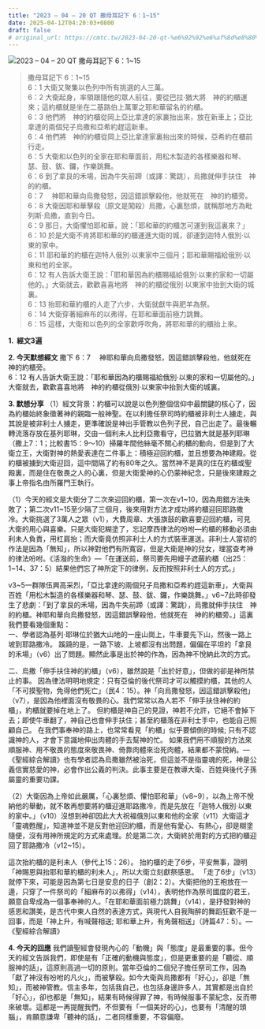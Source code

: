 ```yaml
---
title: "2023 – 04 – 20 QT 撒母耳記下 6：1~15"
date: 2025-04-12T04:20:03+0800
draft: false
# original_url: https://cmtc.tw/2023-04-20-qt-%e6%92%92%e6%af%8d%e8%80%b3%e8%a8%98%e4%b8%8b-6%ef%bc%9a115
---
```


![2023 – 04 – 20 QT 撒母耳記下 6：1\~15](/images/qt.jpg  "2023 – 04 – 20 QT 撒母耳記下 6：1\~15")

> 撒母耳記下 6：1\~15  
> 6：1 大衛又聚集以色列中所有挑選的人三萬。  
> 6：2 大衛起身，率領跟隨他的眾人前往，要從巴拉‧猶大將　神的約櫃運來；這約櫃就是坐在二基路伯上萬軍之耶和華留名的約櫃。  
> 6：3 他們將　神的約櫃從岡上亞比拿達的家裏抬出來，放在新車上；亞比拿達的兩個兒子烏撒和亞希約趕這新車。  
> 6：4 他們將　神的約櫃從岡上亞比拿達家裏抬出來的時候，亞希約在櫃前行走。  
> 6：5 大衛和以色列的全家在耶和華面前，用松木製造的各樣樂器和琴、瑟、鼓、鈸、鑼，作樂跳舞。  
> 6：6 到了拿艮的禾場，因為牛失前蹄（或譯：驚跳），烏撒就伸手扶住　神的約櫃。  
> 6：7 　神耶和華向烏撒發怒，因這錯誤擊殺他，他就死在　神的約櫃旁。  
> 6：8 大衛因耶和華擊殺（原文是闖殺）烏撒，心裏愁煩，就稱那地方為毗列斯‧烏撒，直到今日。  
> 6：9 那日，大衛懼怕耶和華，說：「耶和華的約櫃怎可運到我這裏來？」  
> 6：10 於是大衛不肯將耶和華的約櫃運進大衛的城，卻運到迦特人俄別‧以東的家中。  
> 6：11 耶和華的約櫃在迦特人俄別‧以東家中三個月；耶和華賜福給俄別‧以東和他的全家。  
> 6：12 有人告訴大衛王說：「耶和華因為約櫃賜福給俄別‧以東的家和一切屬他的。」大衛就去，歡歡喜喜地將　神的約櫃從俄別‧以東家中抬到大衛的城裏。  
> 6：13 抬耶和華約櫃的人走了六步，大衛就獻牛與肥羊為祭。  
> 6：14 大衛穿著細麻布的以弗得，在耶和華面前極力跳舞。  
> 6：15 這樣，大衛和以色列的全家歡呼吹角，將耶和華的約櫃抬上來。

**1.  經文3遍**

**2. 今天默想經文**
撒下 6：7 　神耶和華向烏撒發怒，因這錯誤擊殺他，他就死在　神的約櫃旁。  
6：12 有人告訴大衛王說：「耶和華因為約櫃賜福給俄別‧以東的家和一切屬他的。」大衛就去，歡歡喜喜地將　神的約櫃從俄別‧以東家中抬到大衛的城裏。

**3. 默想分享**
（1）經文背景：約櫃可以說是以色列整個信仰中最關鍵的核心了，因為約櫃始終象徵著神的親臨一般神聖。在以利擔任祭司時約櫃被非利士人擄走，與其說是被非利士人擄走，更準確說是神出手管教以色列子民，自己出走了。最後輾轉流落存放在基列耶琳，交由一個利未人比利亞撒看守，巴拉猶大就是基列耶琳（撒上7：1；比較書15：9～10）掃羅年間他絲毫不關心約櫃的動向，但是到了大衛立王，大衛對神的熱愛表達在二件事上：積極迎回約櫃，並且想要為神建殿。從約櫃被擄到大衛迎回，這中間隔了約有80年之久。當然神不是真的住在約櫃或聖殿裏，而是住在敬畏之人的心裏，但是大衛愛神的心仍蒙神紀念，只是後來建殿之事上帝指名由所羅門王執行。

（1）今天的經文是大衛分了二次來迎回約櫃，第一次在v1\~10，因為用錯方法失敗了；第二次v11\~15至少隔了三個月，後來用對方法才成功將約櫃迎回耶路撒冷。大衛挑選了3萬人之眾（v1），大費周章、大張旗鼓的歡喜要迎回約櫃，可見大衛的用心與喜樂。只是大衛犯糊塗了，忘記摩西律法的吩咐—約櫃的移動必須由利未人負責，用杠肩抬；而大衛竟仿照非利士人的方式裝車運送。非利士人當初的作法是因為「無知」，所以神對他們有所寬容，但是大衛是神的兒女，理當查考神的律法吩咐。《活潑的生命》—「在運送前，祭司要先用幔子遮蔽約櫃（出25：1\~14、37：5）結果他們忘了神所定下的律例，反而按照非利士人的方式。」

v3\~5一群隊伍興高采烈，「亞比拿達的兩個兒子烏撒和亞希約趕這新車」，大衛與百姓「用松木製造的各樣樂器和琴、瑟、鼓、鈸、鑼，作樂跳舞。」v6\~7此時卻發生了悲劇：「到了拿艮的禾場，因為牛失前蹄（或譯：驚跳），烏撒就伸手扶住　神的約櫃。神耶和華向烏撒發怒，因這錯誤擊殺他，他就死在　神的約櫃旁。」這裏我們要看幾個重點：  
一、學者認為基列·耶琳位於猶大山地的一座山崗上，牛車要先下山，然後一路上坡到耶路撒冷。 蹊蹺的是，一路下坡、上坡都沒有出問題，偏偏在平坦的「拿艮的禾場」（v6）出了問題。顯然此事是出於神的作為，因為神不悅納此次的方式。

二、烏撒「伸手扶住神的約櫃」（v6），雖然說是「出於好意」，但做的卻是神所禁止的事。 因為律法明明地規定：只有亞倫的後代祭司才可以觸摸約櫃，其他的人「不可摸聖物，免得他們死亡」（民4：15）。神「向烏撒發怒，因這錯誤擊殺他」（v7），是因為他裡面沒有敬畏的心。我們常常以為人若不「伸手扶住神的約櫃」，約櫃就要掉在地上了。 但約櫃是神自己的見證，神若不允許，它絕不會掉下去；即使牛車翻了，神自己也會伸手扶住；甚至約櫃落在非利士手中，也能自己照顧自己。 在我們事奉神的路上，也常常看見「約櫃」似乎要傾倒的時候; 只有不認識神的人，才會下意識地伸出肉體的手去幫神的忙。 如果我們用不順服的方法來順服神、用不敬畏的態度來敬畏神、倚靠肉體來治死肉體，結果都不蒙悅納。—《聖經綜合解讀》也有學者認為烏撒雖然被治死，但這並不是指靈魂的死，神是公義信實慈愛的神，必會作出公義的判決。此事主要是在教導大衛、百姓與後代子孫屬靈的重要功課。

（2）大衛因為上帝如此嚴厲，「心裏愁煩、懼怕耶和華」（v8\~9），以為上帝不悅納他的舉動，就不敢再想要將約櫃迎進耶路撒冷，而是先放在「迦特人俄別‧以東的家中。」（v10）沒想到神卻因此大大祝福俄別以東和他的全家（v11）大衛這才「靈魂甦醒」，知道神並不是反對他迎回約櫃，而是他有愛心、有熱心，卻是糊塗隨便，沒有用神所規定的方式來處理。於是第二次，大衛終於用對的方式把約櫃迎回了耶路撒冷（v12\~15）。

這次抬約櫃的是利未人（參代上15：26）。 抬約櫃的走了6步，平安無事，證明「神賜恩與抬耶和華約櫃的利未人」，所以大衛立刻獻祭感恩。 「走了6步」（v13）就停下來，可能是因為第七日是安息的日子（創2：2）。大衛把他的王袍放在一邊，只穿了一件祭司的「細麻布的以弗得」（v14），表明他作為祭司國度的君王，願意自卑成為一個事奉神的人。「在耶和華面前極力跳舞」（v14），是抒發對神的感恩和讚美，是古代中東人自然的表達方式，與現代人自我陶醉的舞蹈狂歡不是一回事，而是「神上升，有喊聲相送; 耶和華上升，有角聲相送」（詩篇47：5）。—《聖經綜合解讀》

**4. 今天的回應**
我們讀聖經會發現內心的「動機」與「態度」是最重要的事。但今天的經文告訴我們，即使是有「正確的動機與態度」，但是更重要的是「聽從、順服神的話」，這原則高過一切的原則。當年亞倫的二個兒子擔任祭司工作，因為「獻了神沒有吩咐的凡火」，而被擊殺。如今大衛與烏撒都有「好心」，卻是「無知」，而被神管教。信主多年，包括我自己，也包括身邊許多人，其實都是出自於「好心」，卻也都是「無知」，結果有時候得罪了神，有時候服事不蒙紀念，反而帶來破壞。這都是一再提醒我們，不但要有「一個美好的心」，也要有「清醒的頭腦」，肯願意謙卑「聽神的話」，二者同樣重要，不容偏廢。
